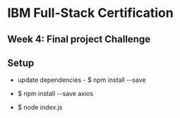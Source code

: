 # IBM Full-Stack Certification
## Week 4: Final project Challenge

## Setup

* update dependencies - $ npm install --save

* $ npm install --save axios

* $ node index.js


